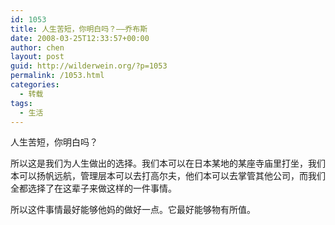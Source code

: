 ```yaml
---
id: 1053
title: 人生苦短，你明白吗？——乔布斯
date: 2008-03-25T12:33:57+00:00
author: chen
layout: post
guid: http://wilderwein.org/?p=1053
permalink: /1053.html
categories:
  - 转载
tags:
  - 生活
---
```

人生苦短，你明白吗？</p> 

所以这是我们为人生做出的选择。我们本可以在日本某地的某座寺庙里打坐，我们本可以扬帆远航，管理层本可以去打高尔夫，他们本可以去掌管其他公司，而我们全都选择了在这辈子来做这样的一件事情。</p> 

所以这件事情最好能够他妈的做好一点。它最好能够物有所值。
